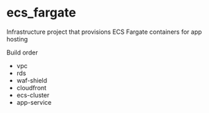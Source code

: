# ecs_fargate
Infrastructure project that provisions ECS Fargate containers for app hosting


Build order
* vpc
* rds
* waf-shield
* cloudfront
* ecs-cluster
* app-service
